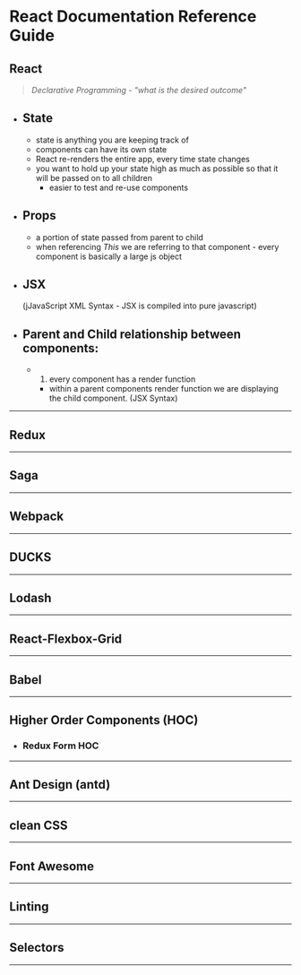 # React Documentation Reference Guide 
## React
   > *Declarative Programming -  "what is the desired outcome"*

- ##  State
    - state is anything you are keeping track of
    - components can have its own state
    - React re-renders the entire app, every time state changes
    - you want to hold up your state high as much as possible so that it will be passed on to all children 
        - easier to test and re-use components
- ##  Props
    -  a portion of state passed from parent to child
    - when referencing *This* we are referring to that component - every component is basically a large js object
- ##  JSX
    (jJavaScript XML Syntax - JSX is compiled into pure javascript)
- ## Parent and Child relationship between components:
    - 1. every component has a render function 
        - within a parent components render function we are displaying the child component. (JSX Syntax)
---
## Redux 
---
## Saga 
---
## Webpack


---
## DUCKS
---
## Lodash
---
## React-Flexbox-Grid
---
## Babel
---
## Higher Order Components (HOC)
 - ### Redux Form HOC
---
## Ant Design (antd)
---
## clean CSS 
---
## Font Awesome 
---
## Linting
---
## Selectors 
---
